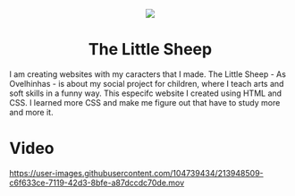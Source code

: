  <p align="center">
  <img src="https://user-images.githubusercontent.com/104739434/213946273-a7b8a4dc-2c5e-4bf6-a46a-9ce537e2210e.png"/>
</p>
<h1 align="center"> The Little Sheep </h1>
I am creating websites with my caracters that I made. The Little Sheep - As Ovelhinhas -  is about my social project for children, where I teach arts and soft skills in a funny way. 
This especifc website I created using HTML and CSS. I learned more CSS and make me figure out that have to study more and more it.

# Video
https://user-images.githubusercontent.com/104739434/213948509-c6f633ce-7119-42d3-8bfe-a87dccdc70de.mov

